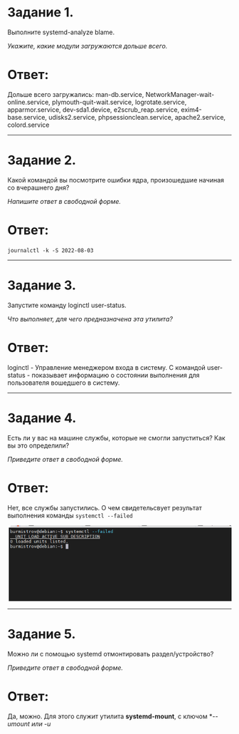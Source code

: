 # Задание 1.

Выполните systemd-analyze blame.

*Укажите, какие модули загружаются дольше всего.*

# Ответ:  

Дольше всего загружались: man-db.service, NetworkManager-wait-online.service, plymouth-quit-wait.service, 
logrotate.service, apparmor.service, dev-sda1.device, e2scrub_reap.service, exim4-base.service, udisks2.service, 
phpsessionclean.service, apache2.service, colord.service  

---

# Задание 2.

Какой командой вы посмотрите ошибки ядра, произошедшие начиная со вчерашнего дня?

*Напишите ответ в свободной форме.*  

# Ответ:  

`journalctl -k -S 2022-08-03`  

---

# Задание 3.

Запустите команду loginctl user-status.

*Что выполняет, для чего предназначена эта утилита?*  

# Ответ: 

loginctl - Управление менеджером входа в систему. С командой user-status - показывает информацию о состоянии выполнения
для пользователя вошедшего в систему.

---

# Задание 4.

Есть ли у вас на машине службы, которые не смогли запуститься? Как вы это определили?

*Приведите ответ в свободной форме.*  

# Ответ:  

Нет, все службы запустились. О чем свидетельсвует результат выполнения команды `systemctl --failed`

![Screenshot](1.PNG)

---

# Задание 5.

Можно ли с помощью systemd отмонтировать раздел/устройство?

*Приведите ответ в свободной форме.*

# Ответ:  
Да, можно. Для этого служит утилита **systemd-mount**, с ключом **--umount или -u*  



